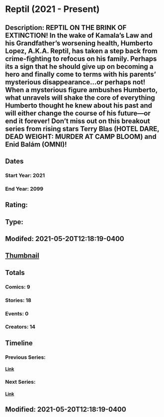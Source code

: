 # Reptil (2021 - Present)
## Description: REPTIL ON THE BRINK OF EXTINCTION! In the wake of Kamala’s Law and his Grandfather’s worsening health, Humberto Lopez, A.K.A. Reptil, has taken a step back from crime-fighting to refocus on his family. Perhaps its a sign that he should give up on becoming a hero and finally come to terms with his parents’ mysterious disappearance…or perhaps not! When a mysterious figure ambushes Humberto, what unravels will shake the core of everything Humberto thought he knew about his past and will either change the course of his future—or end it forever! Don’t miss out on this breakout series from rising stars Terry Blas (HOTEL DARE, DEAD WEIGHT: MURDER AT CAMP BLOOM) and Enid Balám (OMNI)! 
## Dates
### Start Year: 2021
### End Year: 2099
## Rating: 
## Type: 
## Modifed: 2021-05-20T12:18:19-0400
## [Thumbnail](http://i.annihil.us/u/prod/marvel/i/mg/3/80/60a68b76a5931.jpg)
## Totals
### Comics: 9
### Stories: 18
### Events: 0
### Creators: 14
## Timeline
### Previous Series: 
#### [Link]()
### Next Series: 
#### [Link]()
## Modified: 2021-05-20T12:18:19-0400